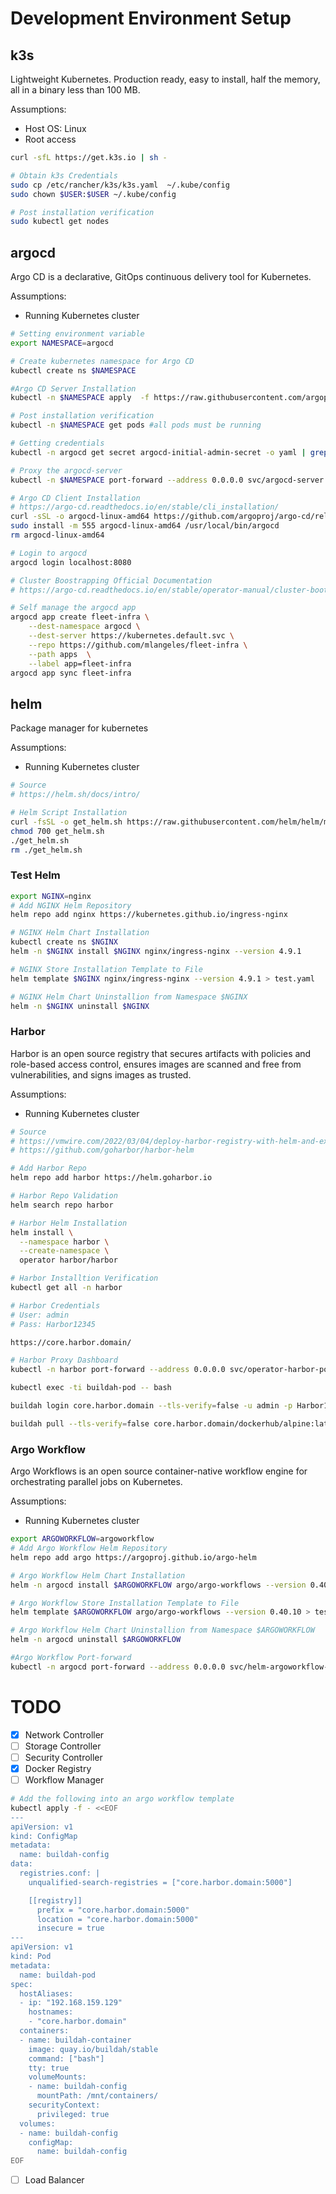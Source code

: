 # Development Environment Setup
## k3s

Lightweight Kubernetes. Production ready, easy to install, half the memory, all in a binary less than 100 MB.

Assumptions:
- Host OS: Linux
- Root access

```bash
curl -sfL https://get.k3s.io | sh -

# Obtain k3s Credentials
sudo cp /etc/rancher/k3s/k3s.yaml  ~/.kube/config
sudo chown $USER:$USER ~/.kube/config

# Post installation verification
sudo kubectl get nodes 
```
## argocd

Argo CD is a declarative, GitOps continuous delivery tool for Kubernetes.

Assumptions:
- Running Kubernetes cluster

```bash
# Setting environment variable
export NAMESPACE=argocd

# Create kubernetes namespace for Argo CD
kubectl create ns $NAMESPACE

#Argo CD Server Installation
kubectl -n $NAMESPACE apply  -f https://raw.githubusercontent.com/argoproj/argo-cd/master/manifests/install.yaml

# Post installation verification
kubectl -n $NAMESPACE get pods #all pods must be running

# Getting credentials
kubectl -n argocd get secret argocd-initial-admin-secret -o yaml | grep -o 'password: .*' | sed -e s"/password\: //g" | base64 -d

# Proxy the argocd-server
kubectl -n $NAMESPACE port-forward --address 0.0.0.0 svc/argocd-server 8080:443

# Argo CD Client Installation
# https://argo-cd.readthedocs.io/en/stable/cli_installation/
curl -sSL -o argocd-linux-amd64 https://github.com/argoproj/argo-cd/releases/latest/download/argocd-linux-amd64
sudo install -m 555 argocd-linux-amd64 /usr/local/bin/argocd
rm argocd-linux-amd64

# Login to argocd
argocd login localhost:8080

# Cluster Boostrapping Official Documentation
# https://argo-cd.readthedocs.io/en/stable/operator-manual/cluster-bootstrapping/

# Self manage the argocd app
argocd app create fleet-infra \
    --dest-namespace argocd \
    --dest-server https://kubernetes.default.svc \
    --repo https://github.com/mlangeles/fleet-infra \
    --path apps  \
    --label app=fleet-infra
argocd app sync fleet-infra
```

## helm

Package manager for kubernetes

Assumptions:
- Running Kubernetes cluster

```bash
# Source 
# https://helm.sh/docs/intro/

# Helm Script Installation
curl -fsSL -o get_helm.sh https://raw.githubusercontent.com/helm/helm/main/scripts/get-helm-3
chmod 700 get_helm.sh
./get_helm.sh
rm ./get_helm.sh
```

### Test Helm
```bash
export NGINX=nginx
# Add NGINX Helm Repository
helm repo add nginx https://kubernetes.github.io/ingress-nginx

# NGINX Helm Chart Installation
kubectl create ns $NGINX
helm -n $NGINX install $NGINX nginx/ingress-nginx --version 4.9.1

# NGINX Store Installation Template to File 
helm template $NGINX nginx/ingress-nginx --version 4.9.1 > test.yaml

# NGINX Helm Chart Uninstallion from Namespace $NGINX
helm -n $NGINX uninstall $NGINX
```

### Harbor 

Harbor is an open source registry that secures artifacts with policies and role-based access control, ensures images are scanned and free from vulnerabilities, and signs images as trusted. 

Assumptions:
- Running Kubernetes cluster

```bash
# Source
# https://vmwire.com/2022/03/04/deploy-harbor-registry-with-helm-and-expose-with-ingress/
# https://github.com/goharbor/harbor-helm

# Add Harbor Repo
helm repo add harbor https://helm.goharbor.io

# Harbor Repo Validation
helm search repo harbor

# Harbor Helm Installation
helm install \
  --namespace harbor \
  --create-namespace \
  operator harbor/harbor

# Harbor Installtion Verification
kubectl get all -n harbor

# Harbor Credentials
# User: admin
# Pass: Harbor12345

https://core.harbor.domain/

# Harbor Proxy Dashboard
kubectl -n harbor port-forward --address 0.0.0.0 svc/operator-harbor-portal 31080:80

kubectl exec -ti buildah-pod -- bash

buildah login core.harbor.domain --tls-verify=false -u admin -p Harbor12345

buildah pull --tls-verify=false core.harbor.domain/dockerhub/alpine:latest
```

### Argo Workflow

Argo Workflows is an open source container-native workflow engine for orchestrating parallel jobs on Kubernetes.

Assumptions:
- Running Kubernetes cluster

```bash
export ARGOWORKFLOW=argoworkflow
# Add Argo Workflow Helm Repository
helm repo add argo https://argoproj.github.io/argo-helm

# Argo Workflow Helm Chart Installation
helm -n argocd install $ARGOWORKFLOW argo/argo-workflows --version 0.40.10

# Argo Workflow Store Installation Template to File 
helm template $ARGOWORKFLOW argo/argo-workflows --version 0.40.10 > test.yaml

# Argo Workflow Helm Chart Uninstallion from Namespace $ARGOWORKFLOW
helm -n argocd uninstall $ARGOWORKFLOW

#Argo Workflow Port-forward
kubectl -n argocd port-forward --address 0.0.0.0 svc/helm-argoworkflow-argo-workflows-server 2746:2746
```



# TODO
- [x] Network Controller 
- [ ] Storage Controller
- [ ] Security Controller
- [x] Docker Registry
- [ ] Workflow Manager
```bash
# Add the following into an argo workflow template
kubectl apply -f - <<EOF
---
apiVersion: v1
kind: ConfigMap
metadata:
  name: buildah-config
data:
  registries.conf: |
    unqualified-search-registries = ["core.harbor.domain:5000"]

    [[registry]]
      prefix = "core.harbor.domain:5000"
      location = "core.harbor.domain:5000"
      insecure = true
---
apiVersion: v1
kind: Pod
metadata:
  name: buildah-pod
spec:
  hostAliases:
  - ip: "192.168.159.129"
    hostnames:
    - "core.harbor.domain"
  containers:
  - name: buildah-container
    image: quay.io/buildah/stable
    command: ["bash"]
    tty: true
    volumeMounts:
    - name: buildah-config
      mountPath: /mnt/containers/
    securityContext:
      privileged: true
  volumes:
  - name: buildah-config
    configMap:
      name: buildah-config
EOF

```
- [ ] Load Balancer
